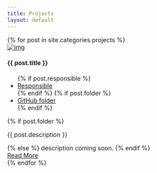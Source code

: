 ```yaml
---
title: Projects
layout: default
---
```


<!-- start blog section -->
<section>
    <div class="container">
      {% for post in site.categories.projects %}
        <div class="blog-list-simple">
            <div class="row">
                <div class="col-md-2 col-sm-12 sm-margin-20px-bottom">
                    <div class="blog-list-simple-img"><a href="{{ post.url }}" ><img alt="img" src="{{ base }}{{ post.thumbnail }}"></a>
                    </div>
                </div>
                <div class="col-md-10 col-sm-12">
                    <div class="blog-list-simple-text">
                        <h4>{{ post.title }}</h4>
                        <ul class="meta">
                          {% if post.responsible %}
                            <li>
                                <a href="{{ post.responsible.link }}">
                                    <i aria-hidden="true" class="fa fa-user"></i> Responsible
                                </a>
                            </li>
                            {% endif %}
                            {% if post.folder %}
                            <li>
                                <a href="{{ post.folder }}">
                                    <i aria-hidden="true" class="fa fa-folder-open"></i> GitHub folder
                                </a>
                            </li>
                            {% endif %}
                        </ul>
                        {% if post.folder %}
                        <p> {{ post.description }}</p>
                        {% else %}
                        description coming soon.
                        {% endif %}
                            <div class="text-left margin-10px-top"><a href="{{ post.url }}" class="butn small"><span>Read More</span></a></div>
                    </div>
                </div>
            </div>
        </div>
      {% endfor %}
    </div>
</section>
